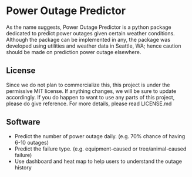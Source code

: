 # Power Outage Predictor

As the name suggests, Power Outage Predictor is a python package dedicated to predict power outages given certain weather conditions. Although the package can be implemented in any, the package was developed using utilities and weather data in Seattle, WA; hence caution should be made on prediction power outage elsewhere.

## License
Since we do not plan to commercialize this, this project is under the permissive MIT license. If anything changes, we will be sure to update accordingly. If you do happen to want to use any parts of this project, please do give reference. For more details, please read LICENSE.md

## Software 

* Predict the number of power outage daily. (e.g. 70% chance of having 6-10 outages) 
* Predict the failure type. (e.g. equipment-caused or tree/animal-caused failure)
* Use dashboard and heat map to help users to understand the outage history
